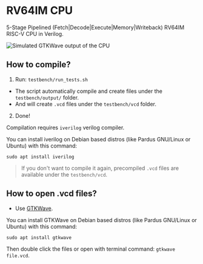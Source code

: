 # RV64IM CPU
5-Stage Pipelined (Fetch|Decode|Execute|Memory|Writeback) RV64IM RISC-V CPU in Verilog.

![Simulated GTKWave output of the CPU](https://raw.githubusercontent.com/eminfedar/rv64im-verilog/main/gtkwave-image.png)

## How to compile?

1. Run: `testbench/run_tests.sh`
  - The script automatically compile and create files under the `testbench/output/` folder. 
  - And will create `.vcd` files under the `testbench/vcd` folder.
2. Done!

Compilation requires `iverilog` verilog compiler.

You can install iverilog on Debian based distros (like Pardus GNU/Linux or Ubuntu) with this command:
```
sudo apt install iverilog
```

> If you don't want to compile it again, precompiled `.vcd` files are available under the `testbench/vcd`.

## How to open .vcd files?
- Use [GTKWave](https://github.com/gtkwave/gtkwave).

You can install GTKWave on Debian based distros (like Pardus GNU/Linux or Ubuntu) with this command:
```
sudo apt install gtkwave
```
Then double click the files or open with terminal command: `gtkwave file.vcd`.
